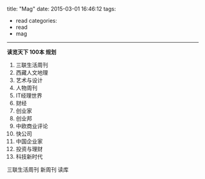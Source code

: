 title: "Mag"
date: 2015-03-01 16:46:12
tags:
- read
categories:
- read
- mag

---

__读览天下 100本 规划__
1. 三联生活周刊
2. 西藏人文地理
3. 艺术与设计
4. 人物周刊
5. IT经理世界
6. 财经
7. 创业家
8. 创业邦
9. 中欧商业评论
10. 快公司
11. 中国企业家
12. 投资与理财
13. 科技新时代

三联生活周刊
新周刊
读库
